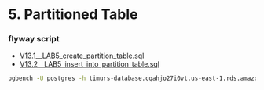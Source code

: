 # 5. Partitioned Table
 
 ### flyway script
 + [V13.1__LAB5_create_partition_table.sql](../flyway-6.4.1/sql/V13.1__LAB5_create_partition_table.sql)
 + [V13.2__LAB5_insert_into_partition_table.sql](../flyway-6.4.1/sql/V13.2__LAB5_insert_into_partition_table.sql)

```bash
pgbench -U postgres -h timurs-database.cqahjo27i0vt.us-east-1.rds.amazonaws.com -T 300 -l -n -f bench_heap.sql
```
 

